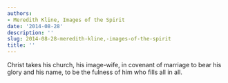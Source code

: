```yaml
---
authors:
- Meredith Kline, Images of the Spirit
date: '2014-08-28'
description: ''
slug: 2014-08-28-meredith-kline,-images-of-the-spirit
title: ''
---
```

Christ takes his church, his image-wife, in covenant of marriage to bear his glory and his name, to be the fulness of him who fills all in all.



